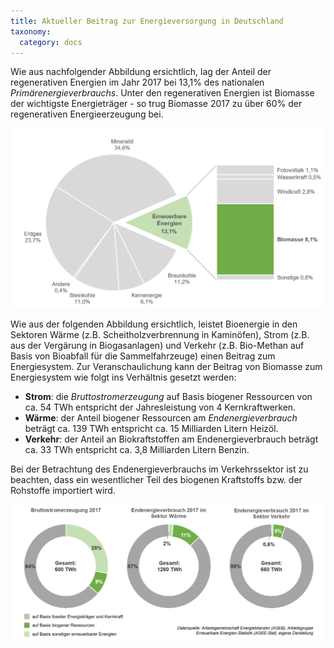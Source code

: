 ```yaml
---
title: Aktueller Beitrag zur Energieversorgung in Deutschland
taxonomy:
  category: docs
---
```


Wie aus nachfolgender Abbildung ersichtlich, lag der Anteil der regenerativen Energien im Jahr 2017 bei 13,1% des nationalen *Primärenergieverbrauchs*. Unter den regenerativen Energien ist Biomasse der wichtigste Energieträger - so trug Biomasse 2017 zu über 60% der regenerativen Energieerzeugung bei. 

![](Skript_DBFZ_Primaerenergieverbrauch_2017.png?lightbox=800&resize=500&classes=caption "Primärenergieverbrauch in Deutschland 2017 nach Energieträgern. Quelle: Arbeitsgemeinschaft Energiebilanzen, Arbeitsgruppe Erneuerbare Energien-Statistik, 2018, eigene Darstellung")

Wie aus der folgenden Abbildung ersichtlich, leistet Bioenergie in den Sektoren Wärme (z.B. Scheitholzverbrennung in Kaminöfen), Strom (z.B. aus der Vergärung in Biogasanlagen) und Verkehr (z.B. Bio-Methan auf Basis von Bioabfall für die Sammelfahrzeuge) einen Beitrag zum Energiesystem. Zur Veranschaulichung kann der Beitrag von Biomasse zum Energiesystem wie folgt ins Verhältnis gesetzt werden:

- **Strom**: die *Bruttostromerzeugung* auf Basis biogener Ressourcen von ca. 54 TWh entspricht der Jahresleistung von 4 Kernkraftwerken.
- **Wärme**: der Anteil biogener Ressourcen am *Endenergieverbrauch* beträgt ca. 139 TWh entspricht ca. 15 Milliarden Litern Heizöl.
- **Verkehr**: der Anteil an Biokraftstoffen am Endenergieverbrauch beträgt ca. 33 TWh entspricht ca. 3,8 Milliarden Litern Benzin.

Bei der Betrachtung des Endenergieverbrauchs im Verkehrssektor ist zu beachten, dass ein wesentlicher Teil des biogenen Kraftstoffs bzw. der Rohstoffe importiert wird.

![](Skript_DBFZ_Sektoren_2017.png?lightbox=800&resize=600&classes=caption "Bruttostromerzeugung und Endenergieverbrauch in den Sektoren Wärme und Verkehr im Jahr 2017 in Deutschland. Quelle: Arbeitsgemeinschaft Energiebilanzen, Arbeitsgruppe Erneuerbare Energien Statistik 2018")
